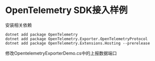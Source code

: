 # OpenTelemetry SDK接入样例
安装相关依赖
```
dotnet add package OpenTelemetry
dotnet add package OpenTelemetry.Exporter.OpenTelemetryProtocol
dotnet add package OpenTelemetry.Extensions.Hosting --prerelease  
```
修改OpentelemetryExporterDemo.cs中的上报数据端口
